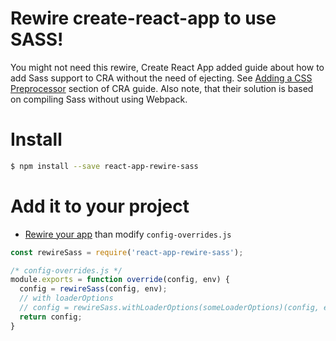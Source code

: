 # Rewire create-react-app to use SASS!

You might not need this rewire, Create React App added guide about how to add Sass support to CRA without the need of ejecting. See [Adding a CSS Preprocessor](https://github.com/facebookincubator/create-react-app/blob/master/packages/react-scripts/template/README.md#adding-a-css-preprocessor-sass-less-etc) section of CRA guide. Also note, that their solution is based on compiling Sass without using Webpack.

# Install

```bash
$ npm install --save react-app-rewire-sass
```

# Add it to your project

* [Rewire your app](https://github.com/timarney/react-app-rewired#how-to-rewire-your-create-react-app-project) than modify `config-overrides.js`

```javascript
const rewireSass = require('react-app-rewire-sass');

/* config-overrides.js */
module.exports = function override(config, env) {
  config = rewireSass(config, env);
  // with loaderOptions
  // config = rewireSass.withLoaderOptions(someLoaderOptions)(config, env);
  return config;
}
```

